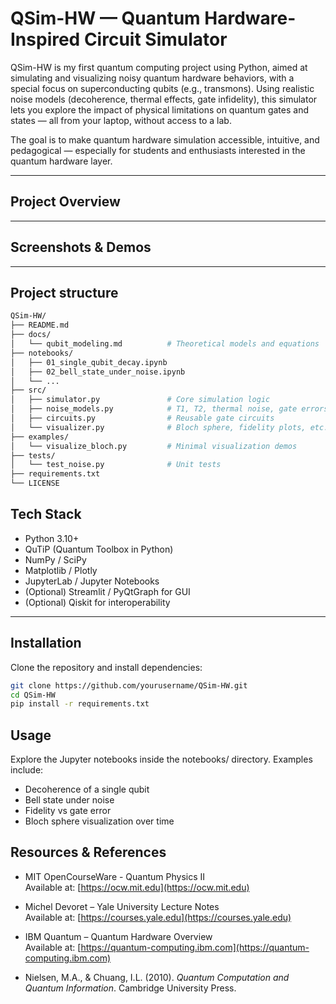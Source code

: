 # QSim-HW — Quantum Hardware-Inspired Circuit Simulator

QSim-HW is my first quantum computing project using Python, aimed at simulating and visualizing noisy quantum hardware behaviors, with a special focus on superconducting qubits (e.g., transmons). Using realistic noise models (decoherence, thermal effects, gate infidelity), this simulator lets you explore the impact of physical limitations on quantum gates and states — all from your laptop, without access to a lab.

The goal is to make quantum hardware simulation accessible, intuitive, and pedagogical — especially for students and enthusiasts interested in the quantum hardware layer.

---

## Project Overview

<!-- > ( bridging quantum physics and embedded systems through hands-on simulation...) -->

---

## Screenshots & Demos

<!-- > (To be added: include visualizations such as Bloch sphere animations, state vector plots, decoherence graphs, etc.) -->

---

## Project structure 

```bash
QSim-HW/
├── README.md
├── docs/
│   └── qubit_modeling.md          # Theoretical models and equations
├── notebooks/
│   ├── 01_single_qubit_decay.ipynb
│   ├── 02_bell_state_under_noise.ipynb
│   └── ...
├── src/
│   ├── simulator.py               # Core simulation logic
│   ├── noise_models.py            # T1, T2, thermal noise, gate errors
│   ├── circuits.py                # Reusable gate circuits
│   └── visualizer.py              # Bloch sphere, fidelity plots, etc.
├── examples/
│   └── visualize_bloch.py         # Minimal visualization demos
├── tests/
│   └── test_noise.py              # Unit tests
├── requirements.txt
└── LICENSE

```

## Tech Stack

- Python 3.10+
- QuTiP (Quantum Toolbox in Python)
- NumPy / SciPy
- Matplotlib / Plotly
- JupyterLab / Jupyter Notebooks
- (Optional) Streamlit / PyQtGraph for GUI
- (Optional) Qiskit for interoperability

---

## Installation

Clone the repository and install dependencies:

```bash
git clone https://github.com/yourusername/QSim-HW.git
cd QSim-HW
pip install -r requirements.txt
```

## Usage

Explore the Jupyter notebooks inside the notebooks/ directory. Examples include:
- Decoherence of a single qubit
- Bell state under noise
- Fidelity vs gate error
- Bloch sphere visualization over time


## Resources & References

- MIT OpenCourseWare - Quantum Physics II  
  Available at: [https://ocw.mit.edu](https://ocw.mit.edu)

- Michel Devoret – Yale University Lecture Notes  
  Available at: [https://courses.yale.edu](https://courses.yale.edu)

- IBM Quantum – Quantum Hardware Overview  
  Available at: [https://quantum-computing.ibm.com](https://quantum-computing.ibm.com)

- Nielsen, M.A., & Chuang, I.L. (2010). *Quantum Computation and Quantum Information*. Cambridge University Press.